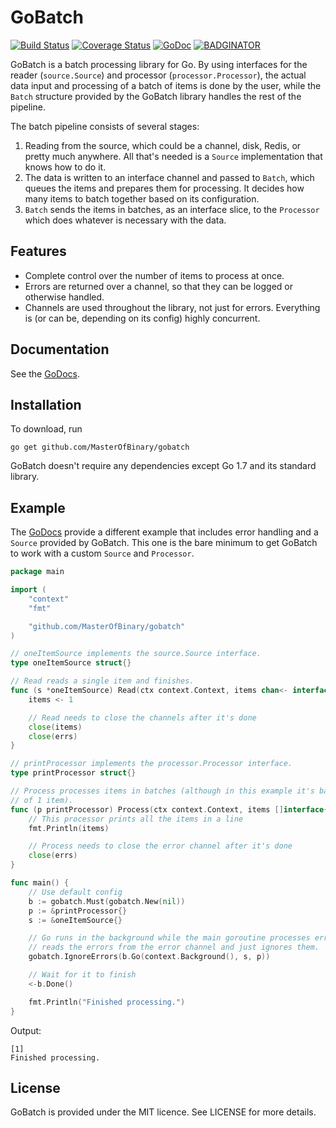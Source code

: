GoBatch
=======

[![Build Status](https://travis-ci.org/MasterOfBinary/gobatch.svg?branch=master)](https://travis-ci.org/MasterOfBinary/gobatch)
[![Coverage Status](https://coveralls.io/repos/github/MasterOfBinary/gobatch/badge.svg?branch=master)](https://coveralls.io/github/MasterOfBinary/gobatch?branch=master)
[![GoDoc](https://godoc.org/github.com/MasterOfBinary/gobatch?status.svg)](https://godoc.org/github.com/MasterOfBinary/gobatch)
[![BADGINATOR](https://badginator.herokuapp.com/MasterOfBinary/gobatch.svg)](https://github.com/defunctzombie/badginator)

GoBatch is a batch processing library for Go. By using interfaces for the
reader (`source.Source`) and processor (`processor.Processor`), the actual
data input and processing of a batch of items is done by the user, while the
`Batch` structure provided by the GoBatch library handles the rest of the
pipeline.

The batch pipeline consists of several stages:

1. Reading from the source, which could be a channel, disk, Redis, or pretty
much anywhere. All that's needed is a `Source` implementation that knows how to
do it.
2. The data is written to an interface channel and passed to `Batch`, which queues
the items and prepares them for processing. It decides how many items to batch
together based on its configuration.
3. `Batch` sends the items in batches, as an interface slice, to the `Processor`
which does whatever is necessary with the data.

Features
--------

* Complete control over the number of items to process at once.
* Errors are returned over a channel, so that they can be logged or otherwise
handled.
* Channels are used throughout the library, not just for errors. Everything is
(or can be, depending on its config) highly concurrent.

Documentation
-------------

See the [GoDocs](https://godoc.org/github.com/MasterOfBinary/gobatch).

Installation
------------

To download, run

    go get github.com/MasterOfBinary/gobatch

GoBatch doesn't require any dependencies except Go 1.7 and its standard library.

Example
-------

The [GoDocs](https://godoc.org/github.com/MasterOfBinary/gobatch) provide a different
example that includes error handling and a `Source` provided by GoBatch. This one is
the bare minimum to get GoBatch to work with a custom `Source` and `Processor`.

```go
package main

import (
	"context"
	"fmt"

	"github.com/MasterOfBinary/gobatch"
)

// oneItemSource implements the source.Source interface.
type oneItemSource struct{}

// Read reads a single item and finishes.
func (s *oneItemSource) Read(ctx context.Context, items chan<- interface{}, errs chan<- error) {
	items <- 1

	// Read needs to close the channels after it's done
	close(items)
	close(errs)
}

// printProcessor implements the processor.Processor interface.
type printProcessor struct{}

// Process processes items in batches (although in this example it's batches
// of 1 item).
func (p printProcessor) Process(ctx context.Context, items []interface{}, errs chan<- error) {
	// This processor prints all the items in a line
	fmt.Println(items)

	// Process needs to close the error channel after it's done
	close(errs)
}

func main() {
	// Use default config
	b := gobatch.Must(gobatch.New(nil))
	p := &printProcessor{}
	s := &oneItemSource{}

	// Go runs in the background while the main goroutine processes errors. IgnoreErrors
	// reads the errors from the error channel and just ignores them.
	gobatch.IgnoreErrors(b.Go(context.Background(), s, p))

	// Wait for it to finish
	<-b.Done()

	fmt.Println("Finished processing.")
}
```

Output:

```
[1]
Finished processing.
```

License
-------

GoBatch is provided under the MIT licence. See LICENSE for more details.